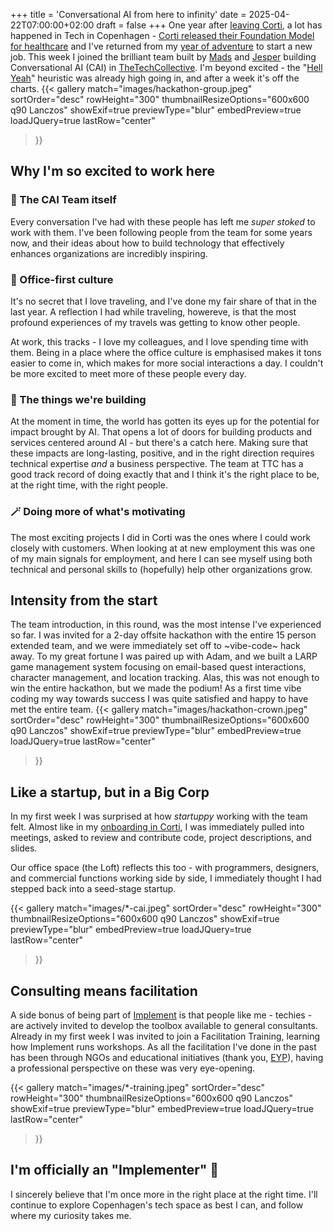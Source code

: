 +++
title = 'Conversational AI from here to infinity'
date = 2025-04-22T07:00:00+02:00
draft = false
+++
One year after [leaving Corti](./bye-corti), a lot has happened in Tech in Copenhagen - [Corti released their Foundation Model for healthcare](https://www.corti.ai/foundation-models) and I've returned from my  [year of adventure](../year-of-adventure) to start a new job. This week I joined the brilliant team built by [Mads](https://x.com/madskaysen) and [Jesper](https://alkestrup.com/) building Conversational AI (CAI) in [TheTechCollective](https://thetechcollective.eu/). 
I'm beyond excited - the "[Hell Yeah](https://sive.rs/hellyeah)"  heuristic was already high going in, and after a week it's off the charts. 
{{< gallery
    match="images/hackathon-group.jpeg"
    sortOrder="desc"
    rowHeight="300"
    thumbnailResizeOptions="600x600 q90 Lanczos"
    showExif=true
    previewType="blur"
    embedPreview=true
    loadJQuery=true
    lastRow="center"
>}}

## Why I'm so excited to work here

### 🚀 The CAI Team itself
Every conversation I've had with these people has left me _super stoked_ to work with them. 
I've been following people from the team for some years now, and their ideas about how to build technology that effectively enhances organizations are incredibly inspiring. 


### 💼 Office-first culture
It's no secret that I love traveling, and I've done my fair share of that in the last year. 
A reflection I had while traveling, howereve, is that the most profound experiences of my travels was getting to know other people.

At work, this tracks - I love my colleagues, and I love spending time with them. Being in a place where the office culture is emphasised makes it tons easier to come in, which makes for more social interactions a day. I couldn't be more excited to meet more of these people every day.

### 🤖 The things we're building
At the moment in time, the world has gotten its eyes up for the potential for impact brought by AI. 
That opens a lot of doors for building products and services centered around AI - but there's a catch here. 
Making sure that these impacts are long-lasting, positive, and in the right direction requires technical expertise _and_ a business perspective. 
The team at TTC has a good track record of doing exactly that and I think it's the right place to be, at the right time, with the right people. 

### 🪄 Doing more of what's motivating
The most exciting projects I did in Corti was the ones where I could work closely with customers. When looking at at new employment this was one of my main signals for employment, and here I can see myself using both technical and personal skills to (hopefully) help other organizations grow.


## Intensity from the start
The team introduction, in this round, was the most intense I've experienced so far. 
I was invited for a 2-day offsite hackathon with the entire 15 person extended team, and we were immediately set off to ~vibe-code~ hack away. 
To my great fortune I was paired up with Adam, and we built a LARP game management system focusing on email-based quest interactions, character management, and location tracking.
Alas, this was not enough to win the entire hackathon, but we made the podium! As a first time vibe coding my way towards success I was quite satisfied and happy to have met the entire team.
{{< gallery
    match="images/hackathon-crown.jpeg"
    sortOrder="desc"
    rowHeight="300"
    thumbnailResizeOptions="600x600 q90 Lanczos"
    showExif=true
    previewType="blur"
    embedPreview=true
    loadJQuery=true
    lastRow="center"
>}}


## Like a startup, but in a Big Corp
In my first week I was surprised at how _startuppy_ working with the team felt. 
Almost like in my [onboarding in Corti](./bye-phd-hi-corti/), I was immediately pulled into meetings, asked to review and contribute code, project descriptions, and slides.

Our office space (the Loft) reflects this too - with programmers, designers, and commercial functions working side by side, I immediately thought I had stepped back into a seed-stage startup.

{{< gallery
    match="images/*-cai.jpeg"
    sortOrder="desc"
    rowHeight="300"
    thumbnailResizeOptions="600x600 q90 Lanczos"
    showExif=true
    previewType="blur"
    embedPreview=true
    loadJQuery=true
    lastRow="center"
>}}


## Consulting means facilitation
A side bonus of being part of [Implement](https://implementconsultinggroup.com/) is that people like me - techies - are actively invited to develop the toolbox available to general consultants. Already in my first week I was invited to join a Facilitation Training, learning how Implement runs workshops. As all the facilitation I've done in the past has been through NGOs and educational initiatives (thank you, [EYP](https://eyp.org)), having a professional perspective on these was very eye-opening. 

{{< gallery
    match="images/*-training.jpeg"
    sortOrder="desc"
    rowHeight="300"
    thumbnailResizeOptions="600x600 q90 Lanczos"
    showExif=true
    previewType="blur"
    embedPreview=true
    loadJQuery=true
    lastRow="center"
>}}

## I'm officially an "Implementer" 🎉
I sincerely believe that I'm once more in the right place at the right time. I'll continue to explore Copenhagen's tech space as best I can, and follow where my curiosity takes me.
